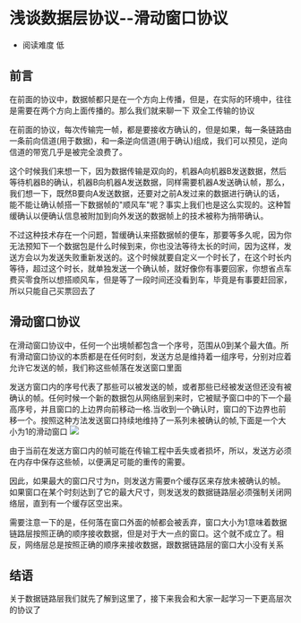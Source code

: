 # 浅谈数据层协议--滑动窗口协议
* 阅读难度 低

## 前言
在前面的协议中，数据帧都只是在一个方向上传播，但是，在实际的环境中，往往是需要在两个方向上面传播的。那么我们就来聊一下
双全工传输的协议

在前面的协议，每次传输完一帧，都是要接收方确认的，但是如果，每一条链路由一条前向信道(用于数据)，和一条逆向信道(用于确认)组成，我们可以预见，逆向信道的带宽几乎是被完全浪费了。

这个时候我们来想一下，因为数据传输是双向的，机器A向机器B发送数据，然后等待机器B的确认，机器B向机器A发送数据，同样需要机器A发送确认帧，那么，我们想一下，既然B要向A发送数据，还要对之前A发过来的数据进行确认的话，能不能让确认帧搭一下数据帧的"顺风车"呢？事实上我们也是这么实现的。这种暂缓确认以便确认信息被附加到向外发送的数据帧上的技术被称为捎带确认。

不过这种技术存在一个问题，暂缓确认来搭数据帧的便车，那要等多久呢，因为你无法预知下一个数据包是什么时候到来，你也没法等待太长的时间，因为这样，发送方会以为发送失败重新发送的。这个时候就要自定义一个时长了，在这个时长内等待，超过这个时长，就单独发送一个确认帧，就好像你有事要回家，你想省点车费买零食所以想搭顺风车，但是等了一段时间还没看到车，毕竟是有事要赶回家，所以只能自己买票回去了

## 滑动窗口协议
在滑动窗口协议中，任何一个出境帧都包含一个序号，范围从0到某个最大值。所有滑动窗口协议的本质都是在任何时刻，发送方总是维持着一组序号，分别对应着允许它发送的帧，我们称这些帧落在发送窗口里面

发送方窗口内的序号代表了那些可以被发送的帧，或者那些已经被发送但还没有被确认的帧。任何时候一个新的数据包从网络层到来时，它被赋予窗口中的下一个最高序号，并且窗口的上边界向前移动一格.当收到一个确认时，窗口的下边界也前移一个。按照这种方法发送窗口持续地维持了一系列未被确认的帧,下面是一个大小为1的滑动窗口
![](https://github.com/SeaHub/BlogOfComputerNetwork/blob/master/res/window.png)

由于当前在发送方窗口内的帧可能在传输工程中丢失或者损坏，所以，发送方必须在内存中保存这些帧，以便满足可能的重传的需要。

因此，如果最大的窗口尺寸为n，则发送方需要n个缓存区来存放未被确认的帧。如果窗口在某个时刻达到了它的最大尺寸，则发送发的数据链路层必须强制关闭网络层，直到有一个缓存区空出来。

需要注意一下的是，任何落在窗口外面的帧都会被丢弃，窗口大小为1意味着数据链路层按照正确的顺序接收数据，但是对于大一点的窗口。这个就不成立了。相反，网络层总是按照正确的顺序来接收数据，跟数据链路层的窗口大小没有关系

## 结语
关于数据链路层我们就先了解到这里了，接下来我会和大家一起学习一下更高层次的协议了
